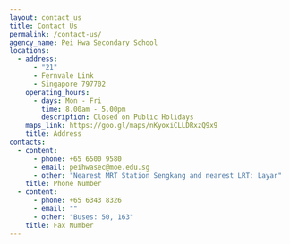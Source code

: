 ```yaml
---
layout: contact_us
title: Contact Us
permalink: /contact-us/
agency_name: Pei Hwa Secondary School
locations:
  - address:
      - "21"
      - Fernvale Link
      - Singapore 797702
    operating_hours:
      - days: Mon - Fri
        time: 8.00am - 5.00pm
        description: Closed on Public Holidays
    maps_link: https://goo.gl/maps/nKyoxiCLLDRxzQ9x9
    title: Address
contacts:
  - content:
      - phone: +65 6500 9580
      - email: peihwasec@moe.edu.sg
      - other: "Nearest MRT Station Sengkang and nearest LRT: Layar"
    title: Phone Number
  - content:
      - phone: +65 6343 8326
      - email: ""
      - other: "Buses: 50, 163"
    title: Fax Number
---
```

